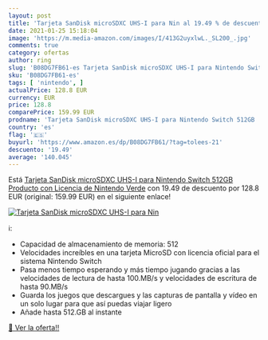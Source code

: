 ```yaml
---
layout: post
title: 'Tarjeta SanDisk microSDXC UHS-I para Nin al 19.49 % de descuento'
date: 2021-01-25 15:18:04
image: 'https://m.media-amazon.com/images/I/413G2uyxlwL._SL200_.jpg'
comments: true
category: ofertas
author: ring
slug: 'B08DG7FB61-es Tarjeta SanDisk microSDXC UHS-I para Nintendo Switch 512GB...'
sku: 'B08DG7FB61-es'
tags: [ 'nintendo', ]
actualPrice: 128.8 EUR
currency: EUR
price: 128.8
comparePrice: 159.99 EUR
prodname: 'Tarjeta SanDisk microSDXC UHS-I para Nintendo Switch 512GB  Producto con Licencia de Nintendo  Verde'
country: 'es'
flag: '🇪🇸'
buyurl: 'https://www.amazon.es/dp/B08DG7FB61/?tag=tolees-21'
descuento: '19.49'
average: '140.045'
---
```


Está [Tarjeta SanDisk microSDXC UHS-I para Nintendo Switch 512GB  Producto con Licencia de Nintendo  Verde](https://www.amazon.es/dp/B08DG7FB61/?tag=tolees-21) con 19.49 de descuento por 128.8 EUR (original: 159.99 EUR) en el siguiente enlace!

[![Tarjeta SanDisk microSDXC UHS-I para Nin](https://m.media-amazon.com/images/I/413G2uyxlwL._SL200_.jpg)](https://www.amazon.es/dp/B08DG7FB61/?tag=tolees-21)

ℹ️:

- Capacidad de almacenamiento de memoria: 512
- Velocidades increíbles en una tarjeta MicroSD con licencia oficial para el sistema Nintendo Switch
- Pasa menos tiempo esperando y más tiempo jugando gracias a las velocidades de lectura de hasta 100.MB/s y velocidades de escritura de hasta 90.MB/s
- Guarda los juegos que descargues y las capturas de pantalla y vídeo en un solo lugar para que así puedas viajar ligero
- Añade hasta 512.GB al instante

[🛒 Ver la oferta!!](https://www.amazon.es/dp/B08DG7FB61/?tag=tolees-21)
